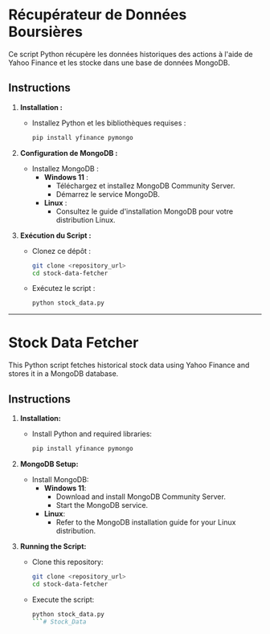 # Récupérateur de Données Boursières

Ce script Python récupère les données historiques des actions à l'aide de Yahoo Finance et les stocke dans une base de données MongoDB.

## Instructions

1. **Installation :**
   - Installez Python et les bibliothèques requises :
     ```bash
     pip install yfinance pymongo
     ```

2. **Configuration de MongoDB :**
   - Installez MongoDB :
     - **Windows 11** :
       - Téléchargez et installez MongoDB Community Server.
       - Démarrez le service MongoDB.
     - **Linux** :
       - Consultez le guide d'installation MongoDB pour votre distribution Linux.

3. **Exécution du Script :**
   - Clonez ce dépôt :
     ```bash
     git clone <repository_url>
     cd stock-data-fetcher
     ```
   - Exécutez le script :
     ```bash
     python stock_data.py
     ```

--------

# Stock Data Fetcher

This Python script fetches historical stock data using Yahoo Finance and stores it in a MongoDB database.

## Instructions

1. **Installation:**
   - Install Python and required libraries:
     ```bash
     pip install yfinance pymongo
     ```

2. **MongoDB Setup:**
   - Install MongoDB:
     - **Windows 11**:
       - Download and install MongoDB Community Server.
       - Start the MongoDB service.
     - **Linux**:
       - Refer to the MongoDB installation guide for your Linux distribution.

3. **Running the Script:**
   - Clone this repository:
     ```bash
     git clone <repository_url>
     cd stock-data-fetcher
     ```
   - Execute the script:
     ```bash
     python stock_data.py
     ```#   S t o c k _ D a t a  
 